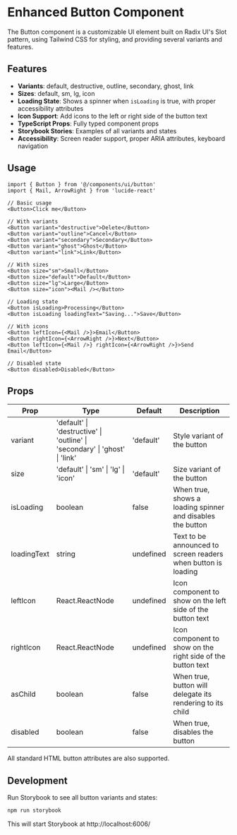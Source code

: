 # Enhanced Button Component

The Button component is a customizable UI element built on Radix UI's Slot pattern, using Tailwind CSS for styling, and providing several variants and features.

## Features

- **Variants**: default, destructive, outline, secondary, ghost, link
- **Sizes**: default, sm, lg, icon
- **Loading State**: Shows a spinner when `isLoading` is true, with proper accessibility attributes
- **Icon Support**: Add icons to the left or right side of the button text
- **TypeScript Props**: Fully typed component props
- **Storybook Stories**: Examples of all variants and states
- **Accessibility**: Screen reader support, proper ARIA attributes, keyboard navigation

## Usage

```tsx
import { Button } from '@/components/ui/button'
import { Mail, ArrowRight } from 'lucide-react'

// Basic usage
<Button>Click me</Button>

// With variants
<Button variant="destructive">Delete</Button>
<Button variant="outline">Cancel</Button>
<Button variant="secondary">Secondary</Button>
<Button variant="ghost">Ghost</Button>
<Button variant="link">Link</Button>

// With sizes
<Button size="sm">Small</Button>
<Button size="default">Default</Button>
<Button size="lg">Large</Button>
<Button size="icon"><Mail /></Button>

// Loading state
<Button isLoading>Processing</Button>
<Button isLoading loadingText="Saving...">Save</Button>

// With icons
<Button leftIcon={<Mail />}>Email</Button>
<Button rightIcon={<ArrowRight />}>Next</Button>
<Button leftIcon={<Mail />} rightIcon={<ArrowRight />}>Send Email</Button>

// Disabled state
<Button disabled>Disabled</Button>
```

## Props

| Prop        | Type                                                                        | Default   | Description                                                   |
| ----------- | --------------------------------------------------------------------------- | --------- | ------------------------------------------------------------- |
| variant     | 'default' \| 'destructive' \| 'outline' \| 'secondary' \| 'ghost' \| 'link' | 'default' | Style variant of the button                                   |
| size        | 'default' \| 'sm' \| 'lg' \| 'icon'                                         | 'default' | Size variant of the button                                    |
| isLoading   | boolean                                                                     | false     | When true, shows a loading spinner and disables the button    |
| loadingText | string                                                                      | undefined | Text to be announced to screen readers when button is loading |
| leftIcon    | React.ReactNode                                                             | undefined | Icon component to show on the left side of the button text    |
| rightIcon   | React.ReactNode                                                             | undefined | Icon component to show on the right side of the button text   |
| asChild     | boolean                                                                     | false     | When true, button will delegate its rendering to its child    |
| disabled    | boolean                                                                     | false     | When true, disables the button                                |

All standard HTML button attributes are also supported.

## Development

Run Storybook to see all button variants and states:

```bash
npm run storybook
```

This will start Storybook at http://localhost:6006/
